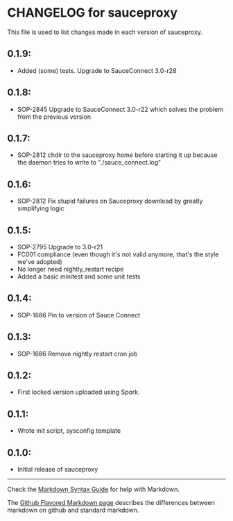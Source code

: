 # CHANGELOG for sauceproxy

This file is used to list changes made in each version of sauceproxy.

## 0.1.9:

* Added (some) tests. Upgrade to SauceConnect 3.0-r28

## 0.1.8:

* SOP-2845 Upgrade to SauceConnect 3.0-r22 which solves the problem from the previous version

## 0.1.7:

* SOP-2812 chdir to the sauceproxy home before starting it up because the daemon tries to write to "./sauce_connect.log"

## 0.1.6:

* SOP-2812 Fix stupid failures on Sauceproxy download by greatly simplifying logic

## 0.1.5:

* SOP-2795 Upgrade to 3.0-r21
* FC001 compliance (even though it's not valid anymore, that's the style we've adopted)
* No longer need nightly_restart recipe
* Added a basic minitest and some unit tests

## 0.1.4:

* SOP-1686 Pin to version of Sauce Connect

## 0.1.3:

* SOP-1686 Remove nightly restart cron job

## 0.1.2:

* First locked version uploaded using Spork.

## 0.1.1:

* Wrote init script, sysconfig template

## 0.1.0:

* Initial release of sauceproxy

- - - 
Check the [Markdown Syntax Guide](http://daringfireball.net/projects/markdown/syntax) for help with Markdown.

The [Github Flavored Markdown page](http://github.github.com/github-flavored-markdown/) describes the differences between markdown on github and standard markdown.
